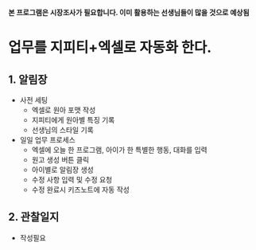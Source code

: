 
**본 프로그램은 시장조사가 필요합니다. 이미 활용하는 선생님들이 많을 것으로 예상됨**

# 업무를 지피티+엑셀로 자동화 한다.
## 1. 알림장
- 사전 세팅
	- 엑셀로 원아 포맷 작성
	- 지피티에게 원아별 특징 기록
	- 선생님의 스타일 기록
- 일일 업무 프로세스
	- 엑셀에 오늘 한 프로그램, 아이가 한 특별한 행동, 대화를 입력
	- 원고 생성 버튼 클릭
	- 아이별로 알림장 생성
	- 수정 사항 입력 및 수정 요청
	- 수정 완료시 키즈노트에 자동 작성
## 2. 관찰일지
* 작성필요